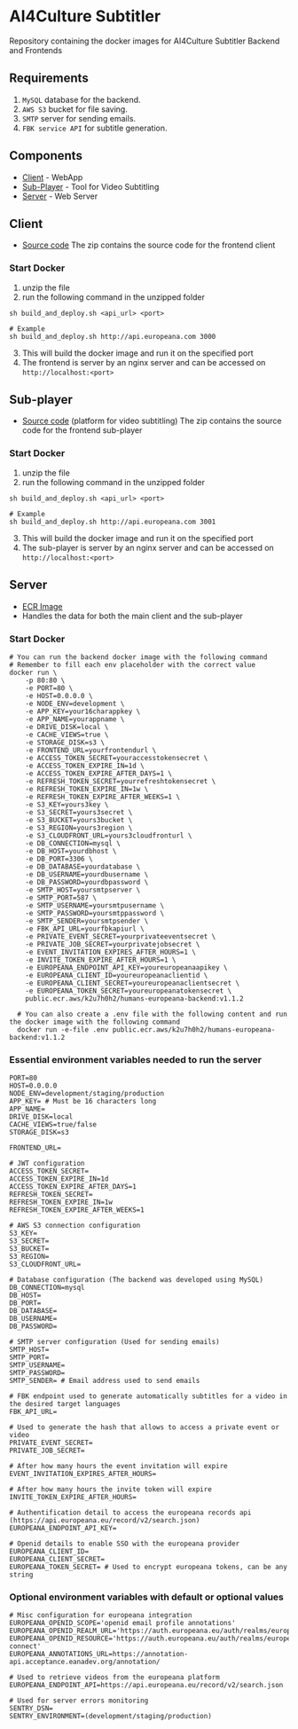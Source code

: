 # AI4Culture Subtitler
Repository containing the docker images for AI4Culture Subtitler Backend and Frontends

## Requirements
1. `MySQL` database for the backend.
2. `AWS S3` bucket for file saving.
3. `SMTP` server for sending emails.
4. `FBK service API` for subtitle generation.

## Components
- [Client](#client) - WebApp
- [Sub-Player](#sub-player) - Tool for Video Subtitling
- [Server](#server) - Web Server

## Client
- [Source code](https://github.com/translated/ai4culture/releases/download/v1.0.3/ai4europeana-fe.zip) The zip contains the source code for the frontend client

### Start Docker
1. unzip the file
2. run the following command in the unzipped folder
```shell
sh build_and_deploy.sh <api_url> <port>

# Example
sh build_and_deploy.sh http://api.europeana.com 3000
```
3. This will build the docker image and run it on the specified port
4. The frontend is server by an nginx server and can be accessed on `http://localhost:<port>`

## Sub-player
- [Source code](https://github.com/translated/ai4culture/releases/download/v1.0.3/ai4europeana-subtitler.zip) (platform for video subtitling) The zip contains the source code for the frontend sub-player

### Start Docker
1. unzip the file
2. run the following command in the unzipped folder
```shell
sh build_and_deploy.sh <api_url> <port>

# Example
sh build_and_deploy.sh http://api.europeana.com 3001
```
3. This will build the docker image and run it on the specified port
4. The sub-player is server by an nginx server and can be accessed on `http://localhost:<port>`

## Server
- [ECR Image](public.ecr.aws/k2u7h0h2/humans-europeana-backend:v1.1.3)
- Handles the data for both the main client and the sub-player

### Start Docker
```shell
# You can run the backend docker image with the following command
# Remember to fill each env placeholder with the correct value
docker run \
    -p 80:80 \
    -e PORT=80 \
    -e HOST=0.0.0.0 \
    -e NODE_ENV=development \
    -e APP_KEY=your16charappkey \
    -e APP_NAME=yourappname \
    -e DRIVE_DISK=local \
    -e CACHE_VIEWS=true \
    -e STORAGE_DISK=s3 \
    -e FRONTEND_URL=yourfrontendurl \
    -e ACCESS_TOKEN_SECRET=youraccesstokensecret \
    -e ACCESS_TOKEN_EXPIRE_IN=1d \
    -e ACCESS_TOKEN_EXPIRE_AFTER_DAYS=1 \
    -e REFRESH_TOKEN_SECRET=yourrefreshtokensecret \
    -e REFRESH_TOKEN_EXPIRE_IN=1w \
    -e REFRESH_TOKEN_EXPIRE_AFTER_WEEKS=1 \
    -e S3_KEY=yours3key \
    -e S3_SECRET=yours3secret \
    -e S3_BUCKET=yours3bucket \
    -e S3_REGION=yours3region \
    -e S3_CLOUDFRONT_URL=yours3cloudfronturl \
    -e DB_CONNECTION=mysql \
    -e DB_HOST=yourdbhost \
    -e DB_PORT=3306 \
    -e DB_DATABASE=yourdatabase \
    -e DB_USERNAME=yourdbusername \
    -e DB_PASSWORD=yourdbpassword \
    -e SMTP_HOST=yoursmtpserver \
    -e SMTP_PORT=587 \
    -e SMTP_USERNAME=yoursmtpusername \
    -e SMTP_PASSWORD=yoursmtppassword \
    -e SMTP_SENDER=yoursmtpsender \
    -e FBK_API_URL=yourfbkapiurl \
    -e PRIVATE_EVENT_SECRET=yourprivateeventsecret \
    -e PRIVATE_JOB_SECRET=yourprivatejobsecret \
    -e EVENT_INVITATION_EXPIRES_AFTER_HOURS=1 \
    -e INVITE_TOKEN_EXPIRE_AFTER_HOURS=1 \
    -e EUROPEANA_ENDPOINT_API_KEY=youreuropeanaapikey \
    -e EUROPEANA_CLIENT_ID=youreuropeanaclientid \
    -e EUROPEANA_CLIENT_SECRET=youreuropeanaclientsecret \
    -e EUROPEANA_TOKEN_SECRET=youreuropeanatokensecret \
    public.ecr.aws/k2u7h0h2/humans-europeana-backend:v1.1.2

  # You can also create a .env file with the following content and run the docker image with the following command
  docker run -e-file .env public.ecr.aws/k2u7h0h2/humans-europeana-backend:v1.1.2
```

### Essential environment variables needed to run the server

```dotenv
PORT=80
HOST=0.0.0.0
NODE_ENV=development/staging/production
APP_KEY= # Must be 16 characters long
APP_NAME=
DRIVE_DISK=local
CACHE_VIEWS=true/false
STORAGE_DISK=s3

FRONTEND_URL=

# JWT configuration
ACCESS_TOKEN_SECRET=
ACCESS_TOKEN_EXPIRE_IN=1d
ACCESS_TOKEN_EXPIRE_AFTER_DAYS=1
REFRESH_TOKEN_SECRET=
REFRESH_TOKEN_EXPIRE_IN=1w
REFRESH_TOKEN_EXPIRE_AFTER_WEEKS=1

# AWS S3 connection configuration
S3_KEY=
S3_SECRET=
S3_BUCKET=
S3_REGION=
S3_CLOUDFRONT_URL=

# Database configuration (The backend was developed using MySQL)
DB_CONNECTION=mysql
DB_HOST=
DB_PORT=
DB_DATABASE=
DB_USERNAME=
DB_PASSWORD=

# SMTP server configuration (Used for sending emails)
SMTP_HOST=
SMTP_PORT=
SMTP_USERNAME=
SMTP_PASSWORD=
SMTP_SENDER= # Email address used to send emails

# FBK endpoint used to generate automatically subtitles for a video in the desired target languages
FBK_API_URL=

# Used to generate the hash that allows to access a private event or video
PRIVATE_EVENT_SECRET=
PRIVATE_JOB_SECRET=

# After how many hours the event invitation will expire
EVENT_INVITATION_EXPIRES_AFTER_HOURS=

# After how many hours the invite token will expire
INVITE_TOKEN_EXPIRE_AFTER_HOURS=

# Authentification detail to access the europeana records api (https://api.europeana.eu/record/v2/search.json)
EUROPEANA_ENDPOINT_API_KEY=

# Openid details to enable SSO with the europeana provider
EUROPEANA_CLIENT_ID=
EUROPEANA_CLIENT_SECRET=
EUROPEANA_TOKEN_SECRET= # Used to encrypt europeana tokens, can be any string
```

### Optional environment variables with default or optional values
```dotenv
# Misc configuration for europeana integration
EUROPEANA_OPENID_SCOPE='openid email profile annotations'
EUROPEANA_OPENID_REALM_URL='https://auth.europeana.eu/auth/realms/europeana'
EUROPEANA_OPENID_RESOURCE='https://auth.europeana.eu/auth/realms/europeana/protocol/openid-connect'
EUROPEANA_ANNOTATIONS_URL=https://annotation-api.acceptance.eanadev.org/annotation/

# Used to retrieve videos from the europeana platform
EUROPEANA_ENDPOINT_API=https://api.europeana.eu/record/v2/search.json

# Used for server errors monitoring
SENTRY_DSN=
SENTRY_ENVIRONMENT=(development/staging/production)
```
